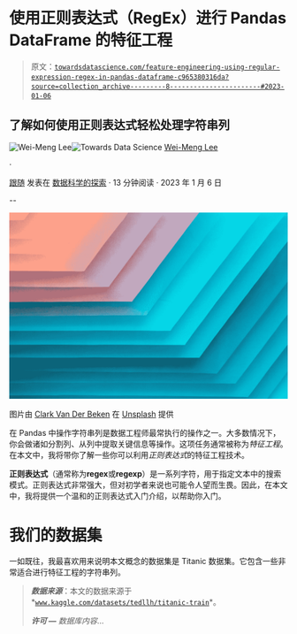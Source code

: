 # 使用正则表达式（RegEx）进行 Pandas DataFrame 的特征工程

> 原文：[`towardsdatascience.com/feature-engineering-using-regular-expression-regex-in-pandas-dataframe-c965380316da?source=collection_archive---------8-----------------------#2023-01-06`](https://towardsdatascience.com/feature-engineering-using-regular-expression-regex-in-pandas-dataframe-c965380316da?source=collection_archive---------8-----------------------#2023-01-06)

## 了解如何使用正则表达式轻松处理字符串列

[](https://weimenglee.medium.com/?source=post_page-----c965380316da--------------------------------)![Wei-Meng Lee](https://weimenglee.medium.com/?source=post_page-----c965380316da--------------------------------)[](https://towardsdatascience.com/?source=post_page-----c965380316da--------------------------------)![Towards Data Science](https://towardsdatascience.com/?source=post_page-----c965380316da--------------------------------) [Wei-Meng Lee](https://weimenglee.medium.com/?source=post_page-----c965380316da--------------------------------)

·

[跟随](https://medium.com/m/signin?actionUrl=https%3A%2F%2Fmedium.com%2F_%2Fsubscribe%2Fuser%2F6599e1e08a48&operation=register&redirect=https%3A%2F%2Ftowardsdatascience.com%2Ffeature-engineering-using-regular-expression-regex-in-pandas-dataframe-c965380316da&user=Wei-Meng+Lee&userId=6599e1e08a48&source=post_page-6599e1e08a48----c965380316da---------------------post_header-----------) 发表在 [数据科学的探索](https://towardsdatascience.com/?source=post_page-----c965380316da--------------------------------) · 13 分钟阅读 · 2023 年 1 月 6 日[](https://medium.com/m/signin?actionUrl=https%3A%2F%2Fmedium.com%2F_%2Fvote%2Ftowards-data-science%2Fc965380316da&operation=register&redirect=https%3A%2F%2Ftowardsdatascience.com%2Ffeature-engineering-using-regular-expression-regex-in-pandas-dataframe-c965380316da&user=Wei-Meng+Lee&userId=6599e1e08a48&source=-----c965380316da---------------------clap_footer-----------)

--

[](https://medium.com/m/signin?actionUrl=https%3A%2F%2Fmedium.com%2F_%2Fbookmark%2Fp%2Fc965380316da&operation=register&redirect=https%3A%2F%2Ftowardsdatascience.com%2Ffeature-engineering-using-regular-expression-regex-in-pandas-dataframe-c965380316da&source=-----c965380316da---------------------bookmark_footer-----------)![](img/30db292baa4a61d31d6260220a331a59.png)

图片由 [Clark Van Der Beken](https://unsplash.com/@snapsbyclark?utm_source=medium&utm_medium=referral) 在 [Unsplash](https://unsplash.com/?utm_source=medium&utm_medium=referral) 提供

在 Pandas 中操作字符串列是数据工程师最常执行的操作之一。大多数情况下，你会做诸如分割列、从列中提取关键信息等操作。这项任务通常被称为*特征工程*。在本文中，我将带你了解一些你可以利用*正则表达式*的特征工程技术。

**正则表达式**（通常称为**regex**或**regexp**）是一系列字符，用于指定文本中的搜索模式。正则表达式非常强大，但对初学者来说也可能令人望而生畏。因此，在本文中，我将提供一个温和的正则表达式入门介绍，以帮助你入门。

# 我们的数据集

一如既往，我最喜欢用来说明本文概念的数据集是 Titanic 数据集。它包含一些非常适合进行特征工程的字符串列。

> ***数据来源***：本文的数据来源于*[`www.kaggle.com/datasets/tedllh/titanic-train`](https://www.kaggle.com/datasets/tedllh/titanic-train)*。
> 
> ***许可 —*** *数据库内容*…

